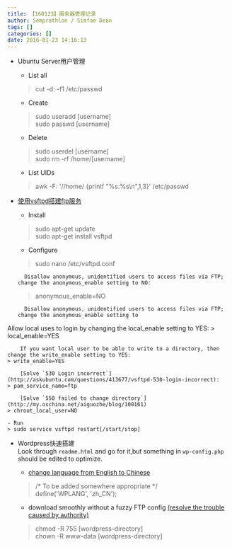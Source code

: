 ```yaml
---
title: 【160123】服务器管理记录
author: Semprathlon / Simfae Dean
tags: []
categories: []
date: 2016-01-23 14:16:13
---
```

* Ubuntu Server用户管理  
	- List all
	> cut -d: -f1 /etc/passwd
	
	- Create  
	> sudo useradd [username]  
	> sudo passwd [username]
	
	- Delete  
	> sudo userdel [username]  
	> sudo rm -rf /home/[username]
        
	- List UIDs  
	> awk -F: '/\/home/ {printf "%s:%s\n",$1,$3}' /etc/passwd

* [使用vsftpd搭建ftp服务](http://www.liquidweb.com/kb/how-to-install-and-configure-vsftpd-on-ubuntu-14-04-lts/)  
	- Install  
	> sudo apt-get update  
	> sudo apt-get install vsftpd

	- Configure  
	> sudo nano /etc/vsftpd.conf

		Disallow anonymous, unidentified users to access files via FTP; change the anonymous_enable setting to NO:
	> anonymous_enable=NO
	
		Disallow anonymous, unidentified users to access files via FTP; change the anonymous_enable setting to
Allow local uses to login by changing the local_enable setting to YES:
	> local_enable=YES  

		If you want local user to be able to write to a directory, then change the write_enable setting to YES:
	> write_enable=YES

		[Solve `530 Login incorrect`](http://askubuntu.com/questions/413677/vsftpd-530-login-incorrect):
	> pam_service_name=ftp

		[Solve `550 failed to change directory`](http://my.oschina.net/aiguozhe/blog/100161)
	> chroot_local_user=NO
	
	- Run
	> sudo service vsftpd restart[/start/stop]

* Wordpress快速搭建   
	Look through `readme.html` and go for it,but something in `wp-config.php` should be edited to optimize.
	- [change language from English to Chinese](https://cn.wordpress.org/switching/)  
	> /* To be added somewhere appropriate */  
	> define('WPLANG', 'zh_CN');
	
	- download smoothly without a fuzzy FTP config [(resolve the trouble caused by authority)](http://www.sjyhome.com/wordpress/wp-ftp.html)
	> chmod -R 755 [wordpress-directory]  
	> chown -R www-data [wordpress-directory]  